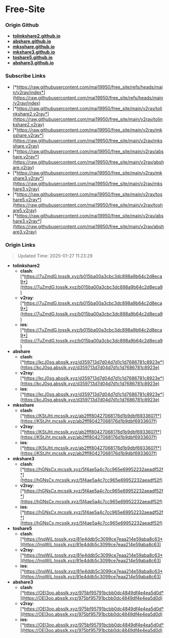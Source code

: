 # Free-Site

### Origin Github

- [**tolinkshare2.github.io**](https://github.com/tolinkshare2/tolinkshare2.github.io)
- [**abshare.github.io**](https://github.com/abshare/abshare.github.io)
- [**mksshare.github.io**](https://github.com/mksshare/mksshare.github.io)
- [**mkshare3.github.io**](https://github.com/mkshare3/mkshare3.github.io)
- [**toshare5.github.io**](https://github.com/toshare5/toshare5.github.io)
- [**abshare3.github.io**](https://github.com/abshare3/abshare3.github.io)

### Subscribe Links

- [*https://raw.githubusercontent.com/mai19950/free_site/refs/heads/main/v2ray/index*](https://raw.githubusercontent.com/mai19950/free_site/refs/heads/main/v2ray/index)
- [*https://raw.githubusercontent.com/mai19950/free_site/main/v2ray/tolinkshare2.v2ray*](https://raw.githubusercontent.com/mai19950/free_site/main/v2ray/tolinkshare2.v2ray)
- [*https://raw.githubusercontent.com/mai19950/free_site/main/v2ray/mksshare.v2ray*](https://raw.githubusercontent.com/mai19950/free_site/main/v2ray/mksshare.v2ray)
- [*https://raw.githubusercontent.com/mai19950/free_site/main/v2ray/abshare.v2ray*](https://raw.githubusercontent.com/mai19950/free_site/main/v2ray/abshare.v2ray)
- [*https://raw.githubusercontent.com/mai19950/free_site/main/v2ray/mkshare3.v2ray*](https://raw.githubusercontent.com/mai19950/free_site/main/v2ray/mkshare3.v2ray)
- [*https://raw.githubusercontent.com/mai19950/free_site/main/v2ray/toshare5.v2ray*](https://raw.githubusercontent.com/mai19950/free_site/main/v2ray/toshare5.v2ray)
- [*https://raw.githubusercontent.com/mai19950/free_site/main/v2ray/abshare3.v2ray*](https://raw.githubusercontent.com/mai19950/free_site/main/v2ray/abshare3.v2ray)

### Origin Links

> Updated Time: 2025-01-27 11:23:29

- **tolinkshare2**
  - **clash**: [*https://7uZmdG.tosslk.xyz/b015ba00a3cbc3dc898a9b64c2d8eca9*](https://7uZmdG.tosslk.xyz/b015ba00a3cbc3dc898a9b64c2d8eca9)
  - **v2ray**: [*https://7uZmdG.tosslk.xyz/b015ba00a3cbc3dc898a9b64c2d8eca9*](https://7uZmdG.tosslk.xyz/b015ba00a3cbc3dc898a9b64c2d8eca9)
  - **ios**: [*https://7uZmdG.tosslk.xyz/b015ba00a3cbc3dc898a9b64c2d8eca9*](https://7uZmdG.tosslk.xyz/b015ba00a3cbc3dc898a9b64c2d8eca9)
- **abshare**
  - **clash**: [*https://kcJ0sg.absslk.xyz/d359713d7d04d7d1c1d7686781c8923e*](https://kcJ0sg.absslk.xyz/d359713d7d04d7d1c1d7686781c8923e)
  - **v2ray**: [*https://kcJ0sg.absslk.xyz/d359713d7d04d7d1c1d7686781c8923e*](https://kcJ0sg.absslk.xyz/d359713d7d04d7d1c1d7686781c8923e)
  - **ios**: [*https://kcJ0sg.absslk.xyz/d359713d7d04d7d1c1d7686781c8923e*](https://kcJ0sg.absslk.xyz/d359713d7d04d7d1c1d7686781c8923e)
- **mksshare**
  - **clash**: [*https://KStJht.mcsslk.xyz/ab2fff80427068176d1b9dbf6933607f*](https://KStJht.mcsslk.xyz/ab2fff80427068176d1b9dbf6933607f)
  - **v2ray**: [*https://KStJht.mcsslk.xyz/ab2fff80427068176d1b9dbf6933607f*](https://KStJht.mcsslk.xyz/ab2fff80427068176d1b9dbf6933607f)
  - **ios**: [*https://KStJht.mcsslk.xyz/ab2fff80427068176d1b9dbf6933607f*](https://KStJht.mcsslk.xyz/ab2fff80427068176d1b9dbf6933607f)
- **mkshare3**
  - **clash**: [*https://hGNsCx.mcsslk.xyz/5f4ae5a4c7cc965e69952232aeadf52f*](https://hGNsCx.mcsslk.xyz/5f4ae5a4c7cc965e69952232aeadf52f)
  - **v2ray**: [*https://hGNsCx.mcsslk.xyz/5f4ae5a4c7cc965e69952232aeadf52f*](https://hGNsCx.mcsslk.xyz/5f4ae5a4c7cc965e69952232aeadf52f)
  - **ios**: [*https://hGNsCx.mcsslk.xyz/5f4ae5a4c7cc965e69952232aeadf52f*](https://hGNsCx.mcsslk.xyz/5f4ae5a4c7cc965e69952232aeadf52f)
- **toshare5**
  - **clash**: [*https://lnqWiL.tosslk.xyz/81e4ddb5c3099ce7eaa214e59aba8c63*](https://lnqWiL.tosslk.xyz/81e4ddb5c3099ce7eaa214e59aba8c63)
  - **v2ray**: [*https://lnqWiL.tosslk.xyz/81e4ddb5c3099ce7eaa214e59aba8c63*](https://lnqWiL.tosslk.xyz/81e4ddb5c3099ce7eaa214e59aba8c63)
  - **ios**: [*https://lnqWiL.tosslk.xyz/81e4ddb5c3099ce7eaa214e59aba8c63*](https://lnqWiL.tosslk.xyz/81e4ddb5c3099ce7eaa214e59aba8c63)
- **abshare3**
  - **clash**: [*https://OEl3oo.absslk.xyz/975bf95791bcbb0dc4849df4e4ea5d0d*](https://OEl3oo.absslk.xyz/975bf95791bcbb0dc4849df4e4ea5d0d)
  - **v2ray**: [*https://OEl3oo.absslk.xyz/975bf95791bcbb0dc4849df4e4ea5d0d*](https://OEl3oo.absslk.xyz/975bf95791bcbb0dc4849df4e4ea5d0d)
  - **ios**: [*https://OEl3oo.absslk.xyz/975bf95791bcbb0dc4849df4e4ea5d0d*](https://OEl3oo.absslk.xyz/975bf95791bcbb0dc4849df4e4ea5d0d)

